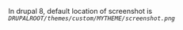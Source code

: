 In drupal 8, default location of screenshot is _`DRUPALROOT/themes/custom/MYTHEME/screenshot.png`_

